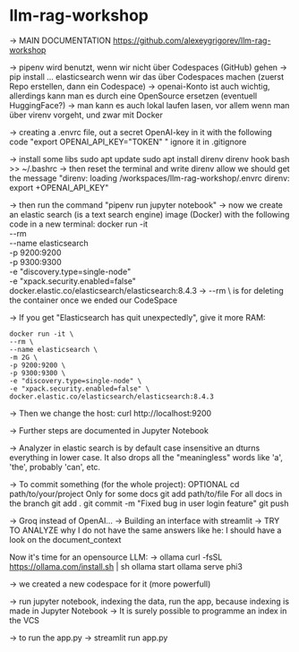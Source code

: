 # llm-rag-workshop

-> MAIN DOCUMENTATION https://github.com/alexeygrigorev/llm-rag-workshop

-> pipenv wird benutzt, wenn wir nicht über Codespaces (GitHub) gehen
-> pip install ... elasticsearch wenn wir das über Codespaces machen (zuerst Repo erstellen, dann ein Codespace)
-> openai-Konto ist auch wichtig, allerdings kann man es durch eine OpenSource ersetzen (eventuell HuggingFace?)
-> man kann es auch lokal laufen lasen, vor allem wenn man über virenv vorgeht, und zwar mit Docker

-> creating a .envrc file, out a secret OpenAI-key in it with the following code "export OPENAI_API_KEY="TOKEN" "
    ignore it in .gitignore

-> install some libs 
    sudo apt update
    sudo apt install direnv 
    direnv hook bash >> ~/.bashrc
-> then reset the terminal
    and write direnv allow
    we should get the message
    "direnv: loading /workspaces/llm-rag-workshop/.envrc
    direnv: export +OPENAI_API_KEY"

-> then run the command "pipenv run jupyter notebook"
-> now we create an elastic search (is a text search engine) image (Docker) with the following code in a new terminal:
    docker run -it \
    --rm \
    --name elasticsearch \
    -p 9200:9200 \
    -p 9300:9300 \
    -e "discovery.type=single-node" \
    -e "xpack.security.enabled=false" \
    docker.elastic.co/elasticsearch/elasticsearch:8.4.3
-> --rm \ is for deleting the container once we ended our CodeSpace

-> If you get "Elasticsearch has quit unexpectedly", give it more RAM:

    docker run -it \
    --rm \
    --name elasticsearch \
    -m 2G \
    -p 9200:9200 \
    -p 9300:9300 \
    -e "discovery.type=single-node" \
    -e "xpack.security.enabled=false" \
    docker.elastic.co/elasticsearch/elasticsearch:8.4.3

-> Then we change the host:
    curl http://localhost:9200

-> Further steps are documented in Jupyter Notebook

-> Analyzer in elastic search is by default case insensitive an dturns everything in lower case.
    It also drops all the "meaningless" words like 'a', 'the', probably 'can', etc.

-> To commit something (for the whole project):
    OPTIONAL
        cd path/to/your/project
    Only for some docs
        git add path/to/file
    For all docs in the branch
        git add .
    git commit -m "Fixed bug in user login feature"
    git push

-> Groq instead of OpenAI...
-> Building an interface with streamlit
-> TRY TO ANALYZE why I do not have the same answers like he: I should have a look on the document_context

Now it's time for an opensource LLM:
-> ollama
    curl -fsSL https://ollama.com/install.sh | sh
    ollama start
    ollama serve phi3

-> we created a new codespace for it (more powerfull)

-> run jupyter notebook, indexing the data, run the app, because indexing is made in Jupyter Notebook
    -> It is surely possible to programme an index in the VCS

-> to run the app.py
    -> streamlit run app.py






